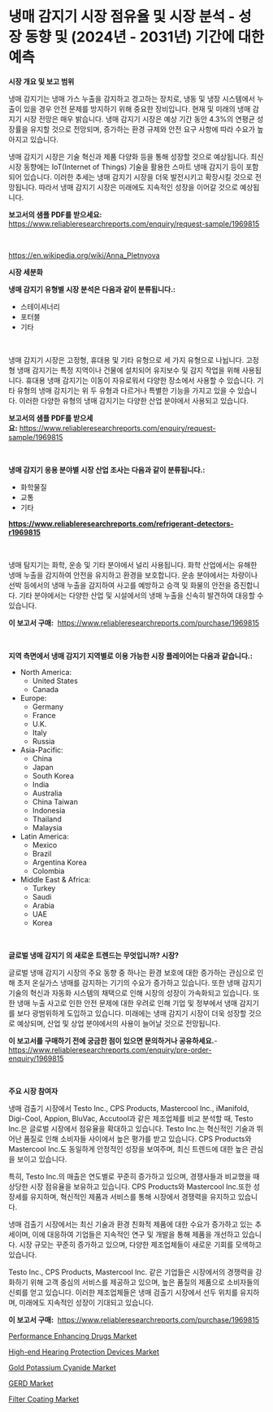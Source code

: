 <p><h1>냉매 감지기 시장 점유율 및 시장 분석 - 성장 동향 및 (2024년 - 2031년) 기간에 대한 예측</h1></p><p><strong>시장 개요 및 보고 범위</strong></p>
<p><p>냉매 감지기는 냉매 가스 누출을 감지하고 경고하는 장치로, 냉동 및 냉장 시스템에서 누출이 있을 경우 안전 문제를 방지하기 위해 중요한 장비입니다. 현재 및 미래의 냉매 감지기 시장 전망은 매우 밝습니다. 냉매 감지기 시장은 예상 기간 동안 4.3%의 연평균 성장률을 유지할 것으로 전망되며, 증가하는 환경 규제와 안전 요구 사항에 따라 수요가 높아지고 있습니다.</p><p>냉매 감지기 시장은 기술 혁신과 제품 다양화 등을 통해 성장할 것으로 예상됩니다. 최신 시장 동향에는 IoT(Internet of Things) 기술을 활용한 스마트 냉매 감지기 등이 포함되어 있습니다. 이러한 추세는 냉매 감지기 시장을 더욱 발전시키고 확장시킬 것으로 전망됩니다. 따라서 냉매 감지기 시장은 미래에도 지속적인 성장을 이어갈 것으로 예상됩니다.</p></p>
<p><strong>보고서의 샘플 PDF를 받으세요:</strong> <a href="https://www.reliableresearchreports.com/enquiry/request-sample/1969815">https://www.reliableresearchreports.com/enquiry/request-sample/1969815</a></p>
<p>&nbsp;</p>
<p><a href="https://en.wikipedia.org/wiki/Anna_Pletnyova">https://en.wikipedia.org/wiki/Anna_Pletnyova</a></p>
<p><strong>시장 세분화</strong></p>
<p><strong>냉매 감지기 유형별 시장 분석은 다음과 같이 분류됩니다.:</strong></p>
<p><ul><li>스테이셔너리</li><li>포터블</li><li>기타</li></ul></p>
<p>&nbsp;</p>
<p><p>냉매 감지기 시장은 고정형, 휴대용 및 기타 유형으로 세 가지 유형으로 나뉩니다. 고정형 냉매 감지기는 특정 지역이나 건물에 설치되어 유지보수 및 감지 작업을 위해 사용됩니다. 휴대용 냉매 감지기는 이동이 자유로워서 다양한 장소에서 사용할 수 있습니다. 기타 유형의 냉매 감지기는 위 두 유형과 다르거나 특별한 기능을 가지고 있을 수 있습니다. 이러한 다양한 유형의 냉매 감지기는 다양한 산업 분야에서 사용되고 있습니다.</p></p>
<p><strong>보고서의 샘플 PDF를 받으세요:</strong>&nbsp;<a href="https://www.reliableresearchreports.com/enquiry/request-sample/1969815">https://www.reliableresearchreports.com/enquiry/request-sample/1969815</a></p>
<p>&nbsp;</p>
<p><strong> 냉매 감지기 응용 분야별 시장 산업 조사는 다음과 같이 분류됩니다.:</strong></p>
<p><ul><li>화학물질</li><li>교통</li><li>기타</li></ul></p>
<p><strong><a href="https://www.reliableresearchreports.com/refrigerant-detectors-r1969815">https://www.reliableresearchreports.com/refrigerant-detectors-r1969815</a></strong></p>
<p>&nbsp;</p>
<p><p>냉매 탐지기는 화학, 운송 및 기타 분야에서 널리 사용됩니다. 화학 산업에서는 유해한 냉매 누출을 감지하여 안전을 유지하고 환경을 보호합니다. 운송 분야에서는 차량이나 선박 등에서의 냉매 누출을 감지하여 사고를 예방하고 승객 및 화물의 안전을 증진합니다. 기타 분야에서는 다양한 산업 및 시설에서의 냉매 누출을 신속히 발견하여 대응할 수 있습니다.</p></p>
<p><strong>이 보고서 구매:</strong>&nbsp; <a href="https://www.reliableresearchreports.com/purchase/1969815">https://www.reliableresearchreports.com/purchase/1969815</a></p>
<p>&nbsp;</p>
<p><strong>지역 측면에서 냉매 감지기 지역별로 이용 가능한 시장 플레이어는 다음과 같습니다.:</strong></p>
<p><ul>
    <li>
        North America:
        <ul>
            <li>United States</li>
            <li>Canada</li>
        </ul>
    </li>
    <li>
        Europe:
        <ul>
            <li>Germany</li>
            <li>France</li>
            <li>U.K.</li>
            <li>Italy</li>
            <li>Russia</li>
        </ul>
    </li>
    <li>
        Asia-Pacific:
        <ul>
            <li>China</li>
            <li>Japan</li>
            <li>South Korea</li>
            <li>India</li>
            <li>Australia</li>
            <li>China Taiwan</li>
            <li>Indonesia</li>
            <li>Thailand</li>
            <li>Malaysia</li>
        </ul>
    </li>
    <li>
        Latin America:
        <ul>
            <li>Mexico</li>
            <li>Brazil</li>
            <li>Argentina Korea</li>
            <li>Colombia</li>
        </ul>
    </li>
    <li>
        Middle East & Africa:
        <ul>
            <li>Turkey</li>
            <li>Saudi</li>
            <li>Arabia</li>
            <li>UAE</li>
            <li>Korea</li>
        </ul>
    </li>
    </ul></p>
<p>&nbsp;</p>
<p><strong>글로벌 냉매 감지기 의 새로운 트렌드는 무엇입니까? 시장?</strong></p>
<p><p>글로벌 냉매 감지기 시장의 주요 동향 중 하나는 환경 보호에 대한 증가하는 관심으로 인해 초저 온실가스 냉매를 감지하는 기기의 수요가 증가하고 있습니다. 또한 냉매 감지기 기술의 혁신과 자동화 시스템의 채택으로 인해 시장의 성장이 가속화되고 있습니다. 또한 냉매 누출 사고로 인한 안전 문제에 대한 우려로 인해 기업 및 정부에서 냉매 감지기를 보다 광범위하게 도입하고 있습니다. 미래에는 냉매 감지기 시장이 더욱 성장할 것으로 예상되며, 산업 및 상업 분야에서의 사용이 늘어날 것으로 전망됩니다.</p></p>
<p><strong>이 보고서를 구매하기 전에 궁금한 점이 있으면 문의하거나 공유하세요.</strong>- <a href="https://www.reliableresearchreports.com/enquiry/pre-order-enquiry/1969815">https://www.reliableresearchreports.com/enquiry/pre-order-enquiry/1969815</a></p>
<p>&nbsp;</p>
<p><strong>주요 시장 참여자</strong></p>
<p><p>냉매 검출기 시장에서 Testo Inc., CPS Products, Mastercool Inc., iManifold, Digi-Cool, Appion, BluVac, Accutool과 같은 제조업체를 비교 분석할 때, Testo Inc.은 글로벌 시장에서 점유율을 확대하고 있습니다. Testo Inc.는 혁신적인 기술과 뛰어난 품질로 인해 소비자들 사이에서 높은 평가를 받고 있습니다. CPS Products와 Mastercool Inc.도 동일하게 안정적인 성장을 보여주며, 최신 트렌드에 대한 높은 관심을 보이고 있습니다. </p><p>특히, Testo Inc.의 매출은 연도별로 꾸준히 증가하고 있으며, 경쟁사들과 비교했을 때 상당한 시장 점유율을 보유하고 있습니다. CPS Products와 Mastercool Inc.또한 성장세를 유지하며, 혁신적인 제품과 서비스를 통해 시장에서 경쟁력을 유지하고 있습니다. </p><p>냉매 검출기 시장에서는 최신 기술과 환경 친화적 제품에 대한 수요가 증가하고 있는 추세이며, 이에 대응하여 기업들은 지속적인 연구 및 개발을 통해 제품을 개선하고 있습니다. 시장 규모는 꾸준히 증가하고 있으며, 다양한 제조업체들이 새로운 기회를 모색하고 있습니다.</p><p>Testo Inc., CPS Products, Mastercool Inc. 같은 기업들은 시장에서의 경쟁력을 강화하기 위해 고객 중심의 서비스를 제공하고 있으며, 높은 품질의 제품으로 소비자들의 신뢰를 얻고 있습니다. 이러한 제조업체들은 냉매 검출기 시장에서 선두 위치를 유지하며, 미래에도 지속적인 성장이 기대되고 있습니다.</p></p>
<p><strong>이 보고서 구매:</strong>&nbsp;&nbsp;<a href="https://www.reliableresearchreports.com/purchase/1969815">https://www.reliableresearchreports.com/purchase/1969815</a></p>
<p><p><a href="https://issuu.com/reportprime-2/docs/performance-enhancing-drugs-market-size-2030.pptx">Performance Enhancing Drugs Market</a></p><p><a href="https://github.com/lavernaCole75/Market-Research-Report-List-1/blob/main/high-end-hearing-protection-devices-market.md">High-end Hearing Protection Devices Market</a></p><p><a href="https://medium.com/@liam.mcgrath5645/gold-potassium-cyanide-market-a-global-and-regional-analysis-focus-on-end-user-product-and-d54ad844bc88">Gold Potassium Cyanide Market</a></p><p><a href="https://issuu.com/reportprime-2/docs/gerd-market-size-2030.pptx">GERD Market</a></p><p><a href="https://medium.com/@samantha.welch56767/filter-coating-market-research-report-market-forecast-and-growth-prospects-with-a-steady-cagr-of-a52b6efb5c63">Filter Coating Market</a></p></p>